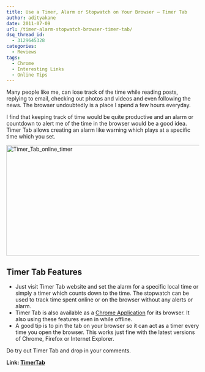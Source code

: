 ```yaml
---
title: Use a Timer, Alarm or Stopwatch on Your Browser – Timer Tab
author: adityakane
date: 2011-07-09
url: /timer-alarm-stopwatch-browser-timer-tab/
dsq_thread_id:
  - 3129645328
categories:
  - Reviews
tags:
  - Chrome
  - Interesting Links
  - Online Tips
---
```

Many people like me, can lose track of the time while reading posts, replying to email, checking out photos and videos and even following the news. The browser undoubtedly is a place I spend a few hours everyday.

I find that keeping track of time would be quite productive and an alarm or countdown to alert me of the time in the browser would be a good idea. Timer Tab allows creating an alarm like warning which plays at a specific time which you set.

[<img class="wp-image-51214" style="padding-left: 0px;padding-right: 0px;padding-top: 0px;border: 0px" src="http://cdn.devilsworkshop.org/files/2011/07/Timer_Tab_online_timer_thumb.png" border="0" alt="Timer_Tab_online_timer" width="570" height="289" />][1]

## Timer Tab Features

  * Just visit Timer Tab website and set the alarm for a specific local time or simply a timer which counts down to the time. The stopwatch can be used to track time spent online or on the browser without any alerts or alarm.
  * Timer Tab is also available as a <a href="https://chrome.google.com/webstore/detail/edebbhkhcaafmolanelponjjanocpacd?hl=en-US#" onclick="_gaq.push(['_trackEvent', 'outbound-article', 'https://chrome.google.com/webstore/detail/edebbhkhcaafmolanelponjjanocpacd?hl=en-US#', 'Chrome Application']);" >Chrome Application</a> for its browser. It also using these features even in while offline.
  * A good tip is to pin the tab on your browser so it can act as a timer every time you open the browser. This works just fine with the latest versions of Chrome, Firefox or Internet Explorer.

Do try out Timer Tab and drop in your comments.

**Link: <a href="http://www.timer-tab.com/" onclick="_gaq.push(['_trackEvent', 'outbound-article', 'http://www.timer-tab.com/', 'TimerTab']);" >TimerTab</a>**

 [1]: http://cdn.devilsworkshop.org/files/2011/07/Timer_Tab_online_timer.png
